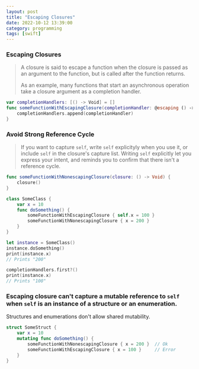 ```yaml
---
layout: post
title: "Escaping Closures"
date: 2022-10-12 13:39:00
category: programming
tags: [swift]
---
```




### Escaping Closures
> A closure is said to escape a function when the closure is passed as an argument to the function, but is called after the function returns.
>
> As an example, many functions that start an asynchronous operation take a closure argument as a completion handler.

```swift
var completionHandlers: [() -> Void] = []
func someFunctionWithEscapingClosure(completionHandler: @escaping () -> Void) {
	completionHandlers.append(completionHandler)
}
```

### Avoid Strong Reference Cycle

> If you want to capture `self`, write `self` explicityly when you use it, or include `self` in the closure's capture list.  Writing `self` explicitly let you express your intent, and reminds you to confirm that there isn't a reference cycle.


```swift
func someFunctionWithNonescapingClosure(closure: () -> Void) {
	closure()
}

class SomeClass {
	var x = 10
	func doSomething() {
		someFunctionWithEscapingClosure { self.x = 100 }
		someFunctionWithNonescapingClosure { x = 200 }
	}
}

let instance = SomeClass()
instance.doSomething()
print(instance.x)
// Prints "200"

completionHandlers.first?()
print(instance.x)
// Prints "100"
```


### Escaping closure can't capture a mutable reference to `self` when `self` is an instance of a structure or an enumeration.
Structures and enumerations don't allow shared mutability.

```swift
struct SomeStruct {
	var x = 10
	mutating func doSomething() {
		someFunctionWithNonescapingClosure { x = 200 }	// Ok
		someFunctionWithEscapingClosure { x = 100 }		// Error
	}
}
```


[jekyll]: http://jekyllrb.com
[jekyll-gh]: https://github.com/jekyll/jekyll
[jekyll-help]: https://github.com/jekyll/jekyll-help


